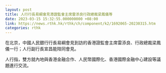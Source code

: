 ```yaml
---
layout: post
title: 人行行長易綱會見港證監會主席雷添良行政總裁梁鳳儀等
date: 2023-03-15 15:32:55.000000000 +08:00
link: https://news.rthk.hk/rthk/ch/component/k2/1692065-20230315.htm
categories: rthk
---
```


在北京，中國人民銀行行長易綱會見到訪的香港證監會主席雷添良、行政總裁梁鳳儀一行；人行副行長宣昌能陪同會見。

人行指，雙方就內地與香港金融合作、人民幣國際化、香港國際金融中心建設等議題進行交流。
